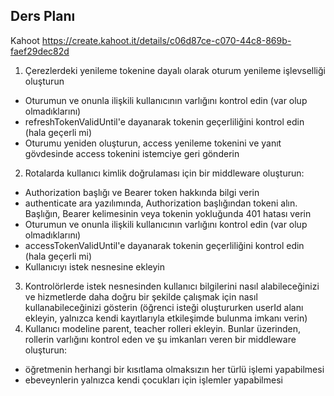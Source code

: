 ## Ders Planı

Kahoot https://create.kahoot.it/details/c06d87ce-c070-44c8-869b-faef29dec82d

1. Çerezlerdeki yenileme tokenine dayalı olarak oturum yenileme işlevselliği oluşturun

- Oturumun ve onunla ilişkili kullanıcının varlığını kontrol edin (var olup olmadıklarını)
- refreshTokenValidUntil'e dayanarak tokenin geçerliliğini kontrol edin (hala geçerli mi)
- Oturumu yeniden oluşturun, access yenileme tokenini ve yanıt gövdesinde access tokenini istemciye geri gönderin

2. Rotalarda kullanıcı kimlik doğrulaması için bir middleware oluşturun:

- Authorization başlığı ve Bearer token hakkında bilgi verin
- authenticate ara yazılımında, Authorization başlığından tokeni alın. Başlığın, Bearer kelimesinin veya tokenin yokluğunda 401 hatası verin
- Oturumun ve onunla ilişkili kullanıcının varlığını kontrol edin (var olup olmadıklarını)
- accessTokenValidUntil'e dayanarak tokenin geçerliliğini kontrol edin (hala geçerli mi)
- Kullanıcıyı istek nesnesine ekleyin

3. Kontrolörlerde istek nesnesinden kullanıcı bilgilerini nasıl alabileceğinizi ve hizmetlerde daha doğru bir şekilde çalışmak için nasıl kullanabileceğinizi gösterin (öğrenci isteği oluştururken userId alanı ekleyin, yalnızca kendi kayıtlarıyla etkileşimde bulunma imkanı verin)
4. Kullanıcı modeline parent, teacher rolleri ekleyin. Bunlar üzerinden, rollerin varlığını kontrol eden ve şu imkanları veren bir middleware oluşturun:

- öğretmenin herhangi bir kısıtlama olmaksızın her türlü işlemi yapabilmesi
- ebeveynlerin yalnızca kendi çocukları için işlemler yapabilmesi
